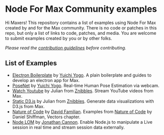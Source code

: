 # Node For Max Community examples

Hi Maxers! This repository contains a list of examples using Node For Max created by and for the Max community. There is no code or patches in this repo, but only a list of links to code, patches, and media. You are welcome to submit examples created by you or by other folks.

_Please read the [contribution guidelines](https://github.com/Cycling74/n4m-community/blob/master/CONTRIBUTING.md) before contributing._

## List of Examples

- [Electron Boilerplate](https://github.com/yuichkun/n4m-electron-ui) by [Yuichi Yogo](https://github.com/yuichkun). A plain boilerplate and guides to develop an electron app for Max.
- [PoseNet](https://github.com/Cycling74/n4m-examples/tree/f612e4f8005894e2308570fad89e0883d46bd020/posenet) by [Yuichi Yogo](https://github.com/yuichkun). Real-time Human Pose Estimation via webcam.
- [Watch Youtube](https://github.com/Cycling74/n4m-examples/tree/6f96aa8aef7716e6790f936baf7646d169e7dce1/watch-youtube) by Julian from [Znibbles](https://www.znibbl.es/). Stream YouTube videos from Max.
- [Static D3.js](https://github.com/Cycling74/n4m-examples/tree/8a92f9e492e7f3e6414c92c2fc37831f28f277a2/static-d3js) by Julian from [Znibbles](https://www.znibbl.es/). Generate data visualizations with D3.js from Max.
- [Nature of Code](https://github.com/dfamil/n4m-examples/tree/master/natureofcode) by [David Familian](https://github.com/dfamil). Examples from [Nature of Code](https://natureofcode.com/) by Daniel Shiffman, Vectors chapter.
- [Node LOM](https://github.com/iamjoncannon/nodeLOM) by [Jonathan Cannon](https://github.com/iamjoncanno). Enable Node.js to manipulate a Live session in real time and stream session data externally.
